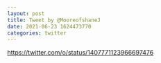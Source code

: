 ```yaml
--- 
layout: post 
title: Tweet by @MooreofshaneJ 
date: 2021-06-23 1624473770 
categories: twitter 
--- 
```

https://twitter.com/o/status/1407771123966697476